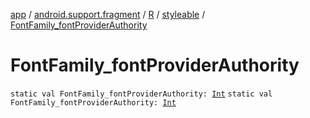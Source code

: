 [app](../../../index.md) / [android.support.fragment](../../index.md) / [R](../index.md) / [styleable](index.md) / [FontFamily_fontProviderAuthority](.)

# FontFamily_fontProviderAuthority

`static val FontFamily_fontProviderAuthority: `[`Int`](https://kotlinlang.org/api/latest/jvm/stdlib/kotlin/-int/index.html)
`static val FontFamily_fontProviderAuthority: `[`Int`](https://kotlinlang.org/api/latest/jvm/stdlib/kotlin/-int/index.html)